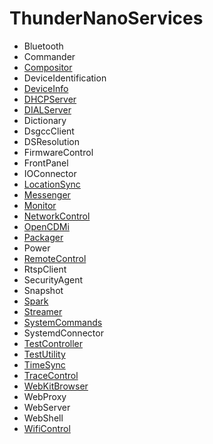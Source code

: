# ThunderNanoServices
* Bluetooth
* Commander
* [Compositor](Compositor/doc/CompositorPlugin.md)
* DeviceIdentification
* [DeviceInfo](DeviceInfo/doc/DeviceInfoPlugin.md)
* [DHCPServer](DHCPServer/doc/DHCPServerPlugin.md)
* [DIALServer](DIALServer/doc/DIALServerPlugin.md)
* Dictionary
* DsgccClient
* DSResolution
* FirmwareControl
* FrontPanel
* IOConnector
* [LocationSync](LocationSync/doc/LocationSyncPlugin.md)
* [Messenger](Messenger/doc/MessengerPlugin.md)
* [Monitor](Monitor/doc/MonitorPlugin.md)
* [NetworkControl](NetworkControl/doc/NetworkControlPlugin.md)
* [OpenCDMi](OpenCDMi/doc/OpenCDMiPlugin.md)
* [Packager](Packager/doc/PackagerPlugin.md)
* Power
* [RemoteControl](RemoteControl/doc/RemoteControlPlugin.md)
* RtspClient
* SecurityAgent
* Snapshot
* [Spark](Spark/doc/SparkPlugin.md)
* [Streamer](Streamer/doc/StreamerPlugin.md)
* [SystemCommands](SystemCommands/doc/SystemCommandsPlugin.md)
* SystemdConnector
* [TestController](examples/TestController/doc/TestControllerPlugin.md)
* [TestUtility](examples/TestUtility/doc/TestUtilityPlugin.md)
* [TimeSync](TimeSync/doc/TimeSyncPlugin.md)
* [TraceControl](TraceControl/doc/TraceControlPlugin.md)
* [WebKitBrowser](WebKitBrowser/doc/WebKitBrowserPlugin.md)
* WebProxy
* WebServer
* WebShell
* [WifiControl](WifiControl/doc/WifiControlPlugin.md)

